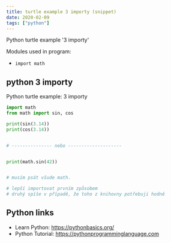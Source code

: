 ```yaml
---
title: turtle example 3 importy (snippet)
date: 2020-02-09
tags: ["python"]
---
```

Python turtle example '3 importy'


Modules used in program: 
* `import math`

## python 3 importy

Python turtle example: 3 importy

```python
import math
from math import sin, cos

print(sin(3.14))
print(cos(3.14))


# --------------- nebo --------------------


print(math.sin(42))


# musím psát všude math.

# lepší importovat prvním způsobem
# druhý spíše v případě, že toho z knihovny potřebuji hodně


```

## Python links

- Learn Python: https://pythonbasics.org/
- Python Tutorial: https://pythonprogramminglanguage.com
